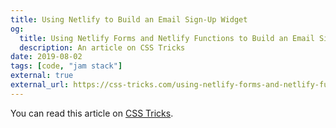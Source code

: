 ```yaml
---
title: Using Netlify to Build an Email Sign-Up Widget
og:
  title: Using Netlify Forms and Netlify Functions to Build an Email Sign-Up Widget
  description: An article on CSS Tricks
date: 2019-08-02
tags: [code, "jam stack"]
external: true
external_url: https://css-tricks.com/using-netlify-forms-and-netlify-functions-to-build-an-email-sign-up-widget/
---
```


You can read this article on [CSS Tricks](https://css-tricks.com/using-netlify-forms-and-netlify-functions-to-build-an-email-sign-up-widget/).